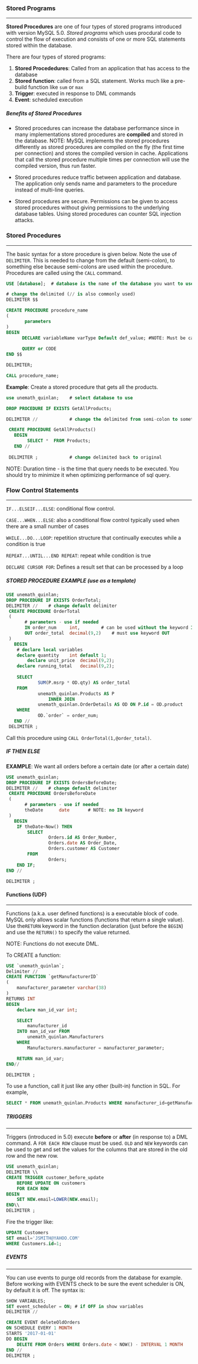 ### Stored Programs 
---
__Stored Procedures__ are one of four types of stored programs introduced with version MySQL 5.0.   _Stored programs_ which uses procdural code to control the flow of execution and consists of one or more SQL statements stored within the database.  

There are four types of stored programs:

1. __Stored Procededures__:  Called from an application that has access to the database
2. __Stored function__: called from a SQL statement.  Works much like a pre-build function like `sum` or `max` 
3. __Trigger__: executed in response to DML commands
4. __Event__: scheduled execution


##### Benefits of Stored Procedures

- Stored procedures can increase the database performance since in many implementations stored procedures are __compiled__ and stored in the database. NOTE: MySQL implements the stored procedures differently as stored procedures are compiled on the fly (the first time per connection) and stores the compiled version in cache.  Applications that call the stored procedure multiple times per connection will use the compiled version, thus run faster.  

- Stored procedures reduce traffic between application and database.  The application only sends name and parameters to the procedure instead of multi-line queries. 

- Stored procedures are secure. Permissions can be given to access stored procedures without giving permissions to the underlying database tables.  Using stored procedures can counter SQL injection attacks.


### Stored Procedures
---
The basic syntax for a store procedure is given below.  Note the use of `DELIMITER`.  This is needed to change from the default (semi-colon), to something else because semi-colons are used within the procedure.  Procedures are called using the `CALL` command.

```sql
USE [database];  # database is the name of the database you want to use  

# change the delimited (// is also commonly used)
DELIMITER $$  

CREATE PROCEDURE procedure_name
(
       parameters 
)
BEGIN
      DECLARE variableName varType Default def_value; #NOTE: Must be called different than Table Column
      
      QUERY or CODE
END $$

DELIMITER;

CALL procedure_name;

```

__Example__:  Create a stored procedure that gets all the products.

```sql
use unemath_quinlan; 	# select database to use

DROP PROCEDURE IF EXISTS GetAllProducts;

DELIMITER //			# change the delimited from semi-colon to something else

 CREATE PROCEDURE GetAllProducts()
   BEGIN
		SELECT *  FROM Products;
   END //
 
 DELIMITER ;			# change delimited back to original	
```

NOTE:  Duration time - is the time that query needs to be executed. You should try to minimize it when optimizing performance of sql query.



### Flow Control Statements
---

`IF...ELSEIF...ELSE`: conditional flow control.

`CASE...WHEN...ELSE`: also a conditional flow control typically used when there are a small number of cases

`WHILE...DO...LOOP`: repetition structure that continually executes while a condition is true

`REPEAT...UNTIL...END REPEAT`:  repeat while condition is true

`DECLARE CURSOR FOR`:  Defines a result set that can be processed by a loop


##### STORED PROCEDURE EXAMPLE (use as a template)

```sql
USE unemath_quinlan;
DROP PROCEDURE IF EXISTS OrderTotal;
DELIMITER //	# change default delimiter
 CREATE PROCEDURE OrderTotal
 (
       # parameters - use if needed
       IN order_num 	int,		# can be used without the keyword IN
       OUT order_total 	decimal(9,2)  	# must use keyword OUT
 )
   BEGIN
	# declare local variables
	declare quantity	int default 1; 
        declare unit_price 	decimal(9,2);
	declare running_total	decimal(9,2);
        
	SELECT 
    		SUM(P.msrp * OD.qty) AS order_total
	FROM
    		unemath_quinlan.Products AS P
        		INNER JOIN
    		unemath_quinlan.OrderDetails AS OD ON P.id = OD.product
	WHERE
    		OD.`order` = order_num;
   END //
 DELIMITER ;
```


Call this procedure using `CALL OrderTotal(1,@order_total)`.


##### IF THEN ELSE

__EXAMPLE__: We want all orders before a certain date (or after a certain date)



```sql
USE unemath_quinlan;
DROP PROCEDURE IF EXISTS OrdersBeforeDate;
DELIMITER //    # change default delimiter
 CREATE PROCEDURE OrdersBeforeDate
 (
       # parameters - use if needed
       theDate      date       # NOTE: no IN keyword
 )
   BEGIN
    IF theDate<Now() THEN
        SELECT 
                Orders.id AS Order_Number,
				Orders.date AS Order_Date,
                Orders.customer AS Customer
        FROM
                Orders;
	END IF;
END //

DELIMITER ;
```



#### Functions (UDF)
---

Functions (a.k.a. user defined functions) is a executable block of code.  MySQL only allows scalar functions (functions that return a single value).  Use the`RETURN` keyword in the function declaration (just before the `BEGIN`) and use the `RETURN()` to specify the value returned.

NOTE: Functions do not execute DML.

To CREATE a function: 

```sql
USE `unemath_quinlan`;
Delimiter //
CREATE FUNCTION `getManufacturerID` 
(
	manufacturer_parameter varchar(38) 
)
RETURNS INT
BEGIN
	declare man_id_var int;

	SELECT 
		manufacturer_id
	INTO man_id_var FROM
		unemath_quinlan.Manufacturers
	WHERE
		Manufacturers.manufacturer = manufacturer_parameter;

	RETURN man_id_var;
END//

DELIMITER ;
```

To use a function, call it just like any other (built-in) function in SQL.  For example, 

```sql
SELECT * FROM unemath_quinlan.Products WHERE manufacturer_id=getManufacturerID('Artline');
```


##### TRIGGERS
---
Triggers (introduced in 5.0) execute __before__ or __after__  (in response to) a DML command.  A `FOR EACH ROW` clause must be used.  `OLD` and `NEW` keywords can be used to get and set the values for the columns that are stored in the old row and the new row.


```sql
USE unemath_quinlan;
DELIMITER \\
CREATE TRIGGER customer_before_update
	BEFORE UPDATE ON customers
	FOR EACH ROW
BEGIN
	SET NEW.email=LOWER(NEW.email);
END\\
DELIMITER ;
```

Fire the trigger like:
```sql
UPDATE Customers
SET email='JSMITH@YAHOO.COM'
WHERE Customers.id=1;
```


##### EVENTS
---

You can use events to purge old records from the database for example.  Before working with EVENTS check to be sure the event scheduler is ON, by default it is off.  The syntax is:

```sql
SHOW VARIABLES;
SET event_scheduler = ON; # if OFF in show variables
DELIMITER //

CREATE EVENT deleteOldOrders
ON SCHEDULE EVERY 1 MONTH
STARTS '2017-01-01'
DO BEGIN
	DELETE FROM Orders WHERE Orders.date < NOW() - INTERVAL 1 MONTH
END //
DELIMITER ;
```

